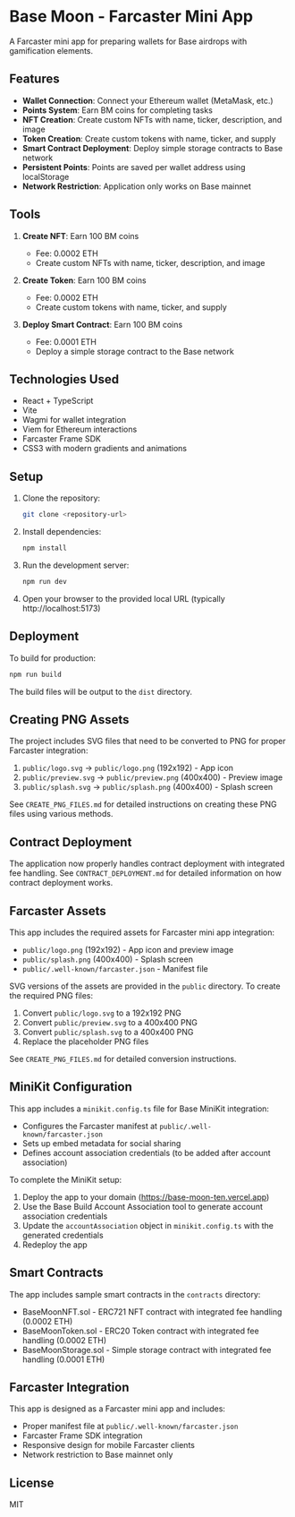 # Base Moon - Farcaster Mini App

A Farcaster mini app for preparing wallets for Base airdrops with gamification elements.

## Features

- **Wallet Connection**: Connect your Ethereum wallet (MetaMask, etc.)
- **Points System**: Earn BM coins for completing tasks
- **NFT Creation**: Create custom NFTs with name, ticker, description, and image
- **Token Creation**: Create custom tokens with name, ticker, and supply
- **Smart Contract Deployment**: Deploy simple storage contracts to Base network
- **Persistent Points**: Points are saved per wallet address using localStorage
- **Network Restriction**: Application only works on Base mainnet

## Tools

1. **Create NFT**: Earn 100 BM coins
   - Fee: 0.0002 ETH
   - Create custom NFTs with name, ticker, description, and image

2. **Create Token**: Earn 100 BM coins
   - Fee: 0.0002 ETH
   - Create custom tokens with name, ticker, and supply

3. **Deploy Smart Contract**: Earn 100 BM coins
   - Fee: 0.0001 ETH
   - Deploy a simple storage contract to the Base network

## Technologies Used

- React + TypeScript
- Vite
- Wagmi for wallet integration
- Viem for Ethereum interactions
- Farcaster Frame SDK
- CSS3 with modern gradients and animations

## Setup

1. Clone the repository:
   ```bash
   git clone <repository-url>
   ```

2. Install dependencies:
   ```bash
   npm install
   ```

3. Run the development server:
   ```bash
   npm run dev
   ```

4. Open your browser to the provided local URL (typically http://localhost:5173)

## Deployment

To build for production:
```bash
npm run build
```

The build files will be output to the `dist` directory.

## Creating PNG Assets

The project includes SVG files that need to be converted to PNG for proper Farcaster integration:

1. `public/logo.svg` → `public/logo.png` (192x192) - App icon
2. `public/preview.svg` → `public/preview.png` (400x400) - Preview image
3. `public/splash.svg` → `public/splash.png` (400x400) - Splash screen

See `CREATE_PNG_FILES.md` for detailed instructions on creating these PNG files using various methods.

## Contract Deployment

The application now properly handles contract deployment with integrated fee handling. See `CONTRACT_DEPLOYMENT.md` for detailed information on how contract deployment works.

## Farcaster Assets

This app includes the required assets for Farcaster mini app integration:
- `public/logo.png` (192x192) - App icon and preview image
- `public/splash.png` (400x400) - Splash screen
- `public/.well-known/farcaster.json` - Manifest file

SVG versions of the assets are provided in the `public` directory. To create the required PNG files:
1. Convert `public/logo.svg` to a 192x192 PNG
2. Convert `public/preview.svg` to a 400x400 PNG
3. Convert `public/splash.svg` to a 400x400 PNG
4. Replace the placeholder PNG files

See `CREATE_PNG_FILES.md` for detailed conversion instructions.

## MiniKit Configuration

This app includes a `minikit.config.ts` file for Base MiniKit integration:
- Configures the Farcaster manifest at `public/.well-known/farcaster.json`
- Sets up embed metadata for social sharing
- Defines account association credentials (to be added after account association)

To complete the MiniKit setup:
1. Deploy the app to your domain (https://base-moon-ten.vercel.app)
2. Use the Base Build Account Association tool to generate account association credentials
3. Update the `accountAssociation` object in `minikit.config.ts` with the generated credentials
4. Redeploy the app

## Smart Contracts

The app includes sample smart contracts in the `contracts` directory:
- BaseMoonNFT.sol - ERC721 NFT contract with integrated fee handling (0.0002 ETH)
- BaseMoonToken.sol - ERC20 Token contract with integrated fee handling (0.0002 ETH)
- BaseMoonStorage.sol - Simple storage contract with integrated fee handling (0.0001 ETH)

## Farcaster Integration

This app is designed as a Farcaster mini app and includes:
- Proper manifest file at `public/.well-known/farcaster.json`
- Farcaster Frame SDK integration
- Responsive design for mobile Farcaster clients
- Network restriction to Base mainnet only

## License

MIT